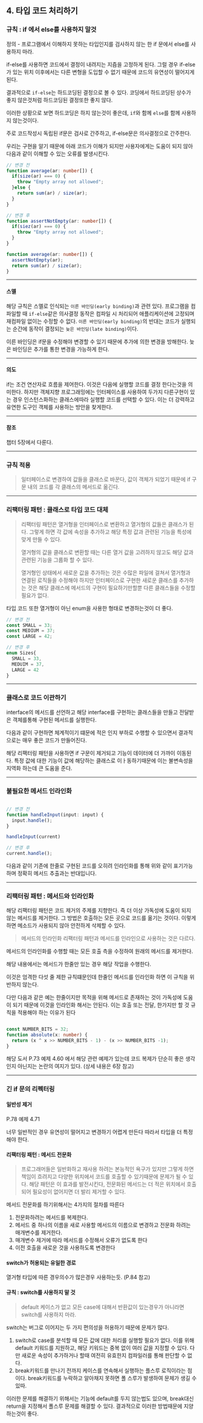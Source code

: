## 4. 타입 코드 처리하기


### 규칙 : if 에서 else를 사용하지 말것

정의 - 프로그램에서 이해하지 못하는 타입인지를 검사하지 않는 한 if 문에서 else를 사용하지 마라.

if-else를 사용하면 코드에서 결정이 내려지는 지즘을 고정하게 된다. 그럴 경우 if-else가 있는
위치 이후에서는 다른 변형을 도입할 수 없기 때문에 코드의 유연성이 떨어지게 된다.

결과적으로 `if-else`는 하드코딩된 결정으로 볼 수 있다. 코딩에서 하드코딩된 상수가 좋지 않은것처럼
하드코딩된 결정또한 좋지 않다.

이러한 상황으로 보면 하드코딩은 하지 않는것이 좋은데, `if`와 함께 `else`를 함께 사용하지 않는것이다.

주로 코드작성시 독립된 if문은 검사로 간주하고, if-else문은 의사결정으로 간주한다.

우리는 구현을 알기 때문에 아래 코드가 이해가 되지만 사용자에게는 도움이 되지 않아 다음과 같이 이해할 수 있는
오류를 발생시킨다.

```typescript
// 변경 전
function average(ar: number[]) {
  if(size(ar) === 0) {
    throw "Empty array not allowed";
  }else {
    return sum(ar) / size(ar);
  }
}
```

```typescript
// 변경 후 
function assertNotEmpty(ar: number[]) {
  if(siez(ar) === 0) {
    throw "Empty array not allowed";
  }
}

function average(ar: number[]) {
  assertNotEmpty(ar);
  return sum(ar) / size(ar);
}

```

---

#### 스멜 

해당 규칙은 스멜로 인식되는 `이른 바인딩(early binding)`과 관련 있다.
프로그램을 컴파일할 때 `if-else`같은 의사결정 동작은 컴파일 시 처리되어 애플리케이션에 고정되며 재컴파일 없이는
수정할 수 없다. `이른 바인딩(early binding)`의 반대는 코드가 실행되는 순간에 동작이 결정되는 `늦은 바인딩(late binding)`이다.

이른 바인딩은 if문을 수정해야 변경할 수 있기 때문에 추가에 의한 변경을 방해한다. 늦은 바인딩은 추가를 통한
변경을 가능하게 한다.

---

#### 의도

if는 조건 연산자로 흐름을 제어한다. 이것은 다음에 실행할 코드를 결정 한다는것을 의미한다.
하지만 객체지향 프로그래밍에는 인터페이스를 사용하여 두가지 다른구현이 있는 경우 인스턴스화하는 클래스에따라 실행할
코드를 선택할 수 있다. 이는 더 강력하고 유연한 도구인 객체를 사용하는 방안을 찾게한다.

---

#### 참조

챕터 5장에서 다룬다.

---

### 규칙 적용
> 일터페이스로 변경하여 값들을 클래스로 바꾼다, 값이 객체가 되었기 때문에 
> if 구문 내의 코드를 각 클래스의 메서드로 옮긴다.

---

### 리팩터링 패턴 : 클래스로 타입 코드 대체 

> 리팩터링 패턴은 열거형을 인터페이스로 변환하고 열거형의 값들은 클래스가 된다. 그렇게 하면 각 값에 속성을 추가하고 해당
> 특정 값과 관련된 기능을 특성에 맞게 만들 수 있다.
> 
> 열거형의 값을 클래스로 변환할 때는 다른 열거 값을 고려하지 않고도 해당 값과 관련된 기능을 그룹화 할 수 있다.
> 
> 열거형인 상태에서 새로운 값을 추가하는 것은 수많은 파일에 걸쳐서 열거형과 연결된 로직들을 수정해야 하지만
> 인터페이스로 구현한 새로운 클래스를 추가하는 것은 해당 클래스에 메서드의 구현이 필요하기만할뿐 다른 클래스들을 수정할 필요가 없다.
> 

타입 코드 또한 열거형이 아닌 enum을 사용한 형태로 변경하는것이 더 좋다.
```typescript
// 변경 전
const SMALL = 33;
const MEDIUM = 37;
const LARGE = 42;

// 변경 후
enum Sizes{
  SMALL = 33,
  MEDUIM = 37,
  LARGE = 42
}
```

---

### 클래스로 코드 이관하기

interface의 메서드를 선언하고 해당 interface를 구현하는 클래스들을 만들고 전달받은 객체를통해
구현된 메서드를 실행한다.

다음과 같이 구현하면 체계적이기 떄문에 적은 인지 부하로 수행할 수 있으면서 결과적으로는 매우 좋은 코드가 만들어진다.

해당 리팩터링 패턴을 사용하면 if 구문이 제거되고 기능이 데이터에 더 가까이 이동된다.
특정 값에 대한 기능이 값에 해당하는 클래스로 이ㅏ동하기때문에 이는 불변속성을 지역화 하는데 큰 도움을 준다.

---

### 불필요한 메서드 인라인화 

```typescript

// 변경 전 
function handleInput(input: input) {
  input.handle();
}

handleInput(current)

// 변경 후 
current.handle();
```

다음과 같이 기존에 한줄로 구현된 코드를 오히려 인라인화를 통해 위와 같이 표기가능하며 정확히 메서드 추출과는 반대입니다.

---

### 리팩터링 패턴 : 메서드와 인라인화 

해당 리팩터링 패턴은 코드 제거의 주제를 지향한다. 즉 더 이상 가독성에 도움이 되지 않는 메서드를
제거한다. 그 방법은 호출하는 모든 곳으로 코드를 옮기는 것이다. 이렇게 하면
메소드가 사용되지 않아 안전하게 삭제할 수 있다.

> 메서드의 인라인화 리팩터링 패턴과 메서드를 인라인으로 사용하는 것은 다르다.

메서드의 인라인화를 수행할 때는 모든 호출 측을 수정하여 원래의 메서드를 제거한다.

해당 내용에서는 메서드가 한줄만 있는 경우 해당 작업을 수행한다.

이것은 엄격한 다섯 줄 제한 규칙떄문인데 한줄인 메서드를 인라인화 하면 이 규칙을 위반하지 않는다.

다만 다음과 같은 예는 한줄이지만 목적을 위해 메서드로 존재하는 것이 가독성에 도움이 되기 때문에 이것을 인라인화 해서는 안된다. 이는 호출 또는 전달, 한가지만 할 것 규칙을 적용해야 하는 이유가 된다
```typescript

const NUMBER_BITS = 32;
function absolute(x: number) {
  return (x ^ x >> NUMBER_BITS - 1) - (x >> NUMBER_BITS -1);
}
```

해당 도서 P.73 예제 4.60 에서 해당 관련 예제가 있는데 코드 복제가 단순히 좋은 생각인지 아닌지는
논란의 여지가 있다. (상세 내용은 6장 참고)

---

### 긴 if 문의 리펙터링

#### 일반성 제거 

P.78 예제 4.71

너무 일반적인 경우 유연성이 떨어지고 변경하기 어렵게 만든다
따라서 타입을 더 특정해야 한다.

#### 리팩터링 패턴 : 메서드 전문화

> 프로그래머들은 일반화하고 재사용 하려는 본능적인 욕구가 있지만 그렇게 하면 책임이 흐려지고 다양한 위치에서
> 코드를 호출할 수 있기때문에 문제가 될 수 있다. 해당 패턴은 이 효과를 발전시킨다, 
> 전문화된 메서드는 더 적은 위치에서 호출되어 필요성이 없어지면 더 발리 제거할 수 있다.

메서드 전문화를 하기위해서는 4가지의 절차를 따른다
1. 전문화하려는 메서드를 복제한다.
2. 메서드 중 하나의 이름을 새로 사용할 메서드의 이름으로 변경하고 전문화 하려는 매개변수를 제거한다.
3. 매개변수 제거에 따라 메서드를 수정해서 오류가 없도록 한다
4. 이전 호출을 새로운 것을 사용하도록 변경한다


#### switch가 허용되는 유일한 경로 
열거형 타입에 따른 경우의수가 많은경우 사용하는듯. (P.84 참고)

#### 규칙 : switch를 사용하지 말 것 
> default 케이스가 없고 모든 case에 대해서 반환값이 있는경우가 아니라면 switch를 사용하지 마라.

switch는 버그로 이어지는 두 가지 편의성을 허용하기 때문에 문제가 많다. 
1. switch로 case를 분석할 때 모든 값에 대한 처리를 실행할 필요가 없다. 이를 위해 default 키워드를 지원하고, 해당 키워드는 중복 없이 여러 값을 지정할 수 있다.
다만 새로운 속성이 추가하거나 할때 여전히 유효한지 컴파일러를 통해 판단할 수 없다. 
2. break키워드를 만나기 전까지 케이스를 연속해서 실행하는 플스루 로직이라는 점이다. break키워드를 누락하고 알아채지 못하면 폴 스루가 발생하여 문제가 생길 수 있따.

이러한 문제를 해결하기 위해서는 기능에 default를 두지 않는법도 있으며, break대신 return을 지정해서 폴스루 문제를 해결할 수 있다.
결과적으로 이러한 방법때문에 지양하는것이 좋다.

